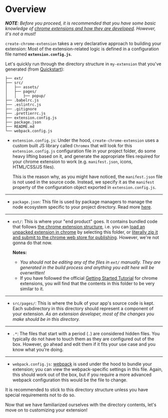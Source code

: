 # Overview

***NOTE**: Before you proceed, it is recommended that you have some basic knowledge of [chrome extensions and how they are developed](https://developer.chrome.com/extensions). However, it's not a must!*

`create-chrome-extension` takes a very declarative approach to building your extension: Most of the extension-related logic is defined in a configuration file named **`extension.config.js`**.

Let's quickly run through the directory structure in `my-extension` that you've generated (from [Quickstart](../README.md#quickstart)):

```
├── ext/
├── src/
│   ├── assets/
│   ├── pages/
│   │   ├── popup/
├── .babelrc.js
├── .eslintrc.js
├── .gitignore
├── .prettierrc.js
├── extension.config.js
├── package.json
├── README.md
└── webpack.config.js
```


- `extension.config.js`: Under the hood, `create-chrome-extension` uses a custom built JS library called `Chromex` that will look for this  `extension.config.js` configuration file in your project folder, do some heavy lifting based on it, and generate the appropriate files required for your chrome extension to work (e.g. `manifest.json`, icons, HTML/CSS/JS files).

  This is the reason why, as you might have noticed, the `manifest.json` file is not used in the source code. Instead, we specify it as the `manifest` property of the configuration object exported in `extension.config.js`.
---
- `package.json`: This file is used by package managers to manage the node ecosystem specific to your project directory. Read more [here](https://docs.npmjs.com/files/package.json).
---
- `ext/`: This is where your "end product" goes. It contains bundled code that follows [the chrome extension structure](https://developer.chrome.com/extensions/overview#arch), i.e. you can [load an unpacked extension in chrome](https://developer.chrome.com/extensions/getstarted#manifest) by selecting this folder, or [literally zip it and submit to the chrome web store for publishing](https://developer.chrome.com/webstore/publish#create-your-apps-zip-file). However, we're not gonna do that now.

  **Notes:**
  - *You should not be editing any of the files in `ext/` manually. They are generated in the build process and anything you edit here will be overwritten!*
  - If you have followed the official [Getting Started Tutorial][chrome-getting-started-url] for chrome extensions, you will find that the contents in this folder to be very similar to it.

---
- `src/pages/`: This is where the bulk of your app's source code is kept. Each subdirectory in this directory should represent a component of your extension. *As an extension developer, most of the changes you make should be in this directory.*
---
- `.*`: The files that start with a period (`.`) are considered hidden files. You typically do not have to touch them as they are configured out of the box. However, go ahead and edit them if it fits your use case and you know what you're doing. 
---
- `webpack.config.js`: [webpack](https://webpack.js.org) is used under the hood to bundle your extension; you can view the webpack-specific settings in this file. Again, this should work out of the box, but if you require a more advanced webpack configuration this would be the file to change.


It is recommended to stick to this directory structure unless you have special requirements not to do so. 

Now that we have familiarized ourselves with the directory contents, let's move on to customizing your extension!



[chrome-getting-started-url]: https://developer.chrome.com/extensions/getstarted